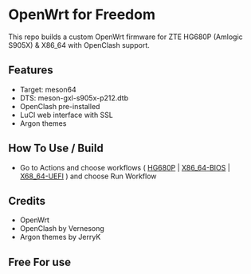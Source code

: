 # OpenWrt for Freedom

This repo builds a custom OpenWrt firmware for ZTE HG680P (Amlogic S905X) & X86_64 with OpenClash support.

## Features
- Target: meson64
- DTS: meson-gxl-s905x-p212.dtb
- OpenClash pre-installed
- LuCI web interface with SSL
- Argon themes

## How To Use / Build
- Go to Actions and choose workflows ( <a href="https://github.com/batarok/openwrt-freedom/actions/workflows/hg680p.yaml">HG680P</a> | <a href="https://github.com/batarok/openwrt-freedom/actions/workflows/build-x86_64-bios.yaml"> X86_64-BIOS</a> | <a href="https://github.com/batarok/openwrt-freedom/actions/workflows/build-x86_64-uefi.yaml">X68_64-UEFI</a> ) and choose Run Workflow

## Credits
- OpenWrt
- OpenClash by Vernesong
- Argon themes by JerryK

## Free For use
